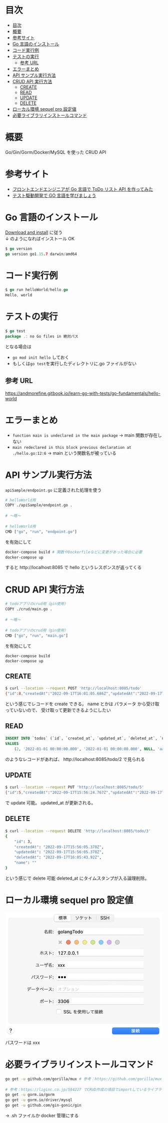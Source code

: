 # 目次

<!-- TOC -->

- [目次](#目次)
- [概要](#概要)
- [参考サイト](#参考サイト)
- [Go 言語のインストール](#go-言語のインストール)
- [コード実行例](#コード実行例)
- [テストの実行](#テストの実行)
  - [参考 URL](#参考-url)
- [エラーまとめ](#エラーまとめ)
- [API サンプル実行方法](#api-サンプル実行方法)
- [CRUD API 実行方法](#crud-api-実行方法)
  - [CREATE](#create)
  - [READ](#read)
  - [UPDATE](#update)
  - [DELETE](#delete)
- [ローカル環境 sequel pro 設定値](#ローカル環境-sequel-pro-設定値)
- [必要ライブラリインストールコマンド](#必要ライブラリインストールコマンド)

<!-- /TOC -->

# 概要

Go/Gin/Gorm/Docker/MySQL を使った CRUD API

# 参考サイト

- [フロントエンドエンジニアが Go 言語で ToDo リスト API を作ってみた](https://liginc.co.jp/584227)
- [テスト駆動開発で GO 言語を学びましょう](https://andmorefine.gitbook.io/learn-go-with-tests/)

# Go 言語のインストール

[Download and install](https://go.dev/doc/install) に従う  
↓ のようになればインストール OK

```go
$ go version
go version go1.15.7 darwin/amd64
```

# コード実行例

```go
$ go run helloWorld/hello.go
Hello, world
```

# テストの実行

```go
$ go test
package .: no Go files in 絶対パス
```

となる場合は

- `go mod init hello` しておく
- もしくは`go test`を実行したディレクトリに.go ファイルがない

## 参考 URL

https://andmorefine.gitbook.io/learn-go-with-tests/go-fundamentals/hello-world

# エラーまとめ

- `function main is undeclared in the main package`
  → main 関数が存在しない
- `main redeclared in this block previous declaration at ./hello.go:12:6`
  → main という関数名が被っている

# API サンプル実行方法

`apiSample/endpoint.go` に定義された処理を使う

```sh
# helloWorld用
COPY ./apiSample/endpoint.go .

# 〜略〜

# helloWorld用
CMD ["go", "run", "endpoint.go"]
```

を有効にして

```sh
docker-compose build # 関数やDockerfileなどに変更があった場合に必要
docker-compose up
```

すると http://localhost:8085 で hello というレスポンスが返ってくる

# CRUD API 実行方法

```sh
# todoアプリのcrud用（gin使用）
COPY ./crud/main.go .

# 〜略〜

# todoアプリのcrud用（gin使用）
CMD ["go", "run", "main.go"]
```

を有効にして

```
docker-compose build
docker-compose up
```

## CREATE

```sh
$ curl --location --request POST 'http://localhost:8085/todo'
{"id":8,"createdAt":"2022-09-17T16:01:05.686Z","updatedAt":"2022-09-17T16:01:05.686Z","deletedAt":null,"name":""}
```

という感じでレコードを create できる。
name とかは パラメータ から受け取っていないので、
受け取って更新できるようにしたい

## READ

```sql
INSERT INTO `todos` (`id`, `created_at`, `updated_at`, `deleted_at`, `name`)
VALUES
	(2, '2022-01-01 00:00:00.000', '2022-01-01 00:00:00.000', NULL, 'aaaaaa');
```

のようなレコードがあれば、
http://localhost:8085/todo/2
で見られる

## UPDATE

```sh
$ curl --location --request PUT 'http://localhost:8085/todo/5'
{"id":5,"createdAt":"2022-09-17T15:56:24.767Z","updatedAt":"2022-09-17T16:07:21.169Z","deletedAt":null,"name":""}
```

で update 可能。
updated_at が更新される。

## DELETE

```sh
$ curl --location --request DELETE 'http://localhost:8085/todo/3'
{
    "id": 3,
    "createdAt": "2022-09-17T15:56:05.378Z",
    "updatedAt": "2022-09-17T15:56:05.378Z",
    "deletedAt": "2022-09-17T16:05:43.92Z",
    "name": ""
}
```

という感じで delete 可能
deleted_at にタイムスタンプが入る論理削除。

# ローカル環境 sequel pro 設定値

![picture 1](images/46ec2656b4aa081d7922b0be6e7ae7b9b4c0a3855ca5971b7a090e1490bc1ad5.png)
パスワードは xxx

# 必要ライブラリインストールコマンド

```sh
go get -u github.com/gorilla/mux # 参考：https://github.com/gorilla/mux

# 参考：https://liginc.co.jp/584227 でCRUD作成の項目でimportしているライブラリをinstall
go get -u gorm.io/gorm
go get -u gorm.io/driver/mysql
go get -u github.com/gin-gonic/gin
```

→ .sh ファイルか docker 管理にする
